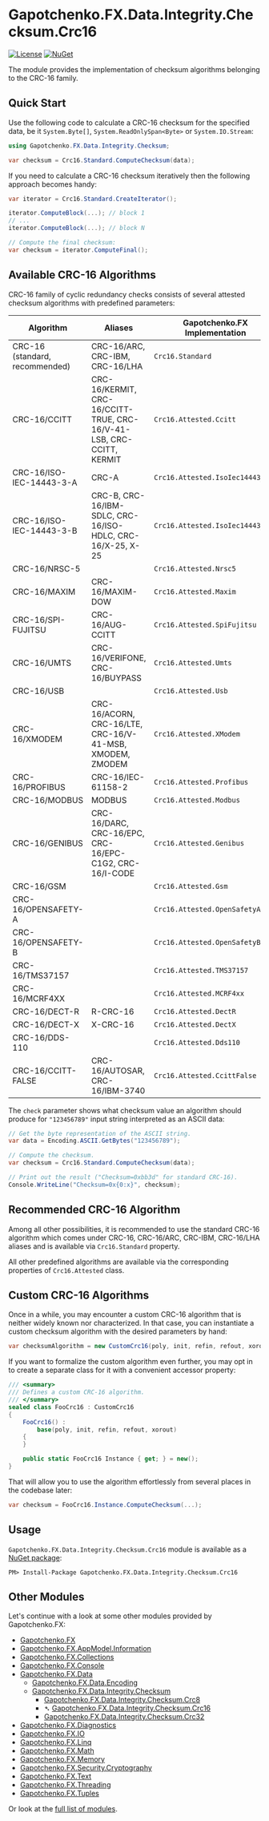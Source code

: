 ﻿# Gapotchenko.FX.Data.Integrity.Checksum.Crc16
[![License](https://img.shields.io/badge/license-MIT-green.svg)](../../../../../../../LICENSE)
[![NuGet](https://img.shields.io/nuget/v/Gapotchenko.FX.Data.Integrity.Checksum.Crc16.svg)](https://www.nuget.org/packages/Gapotchenko.FX.Data.Integrity.Checksum.Crc16)

The module provides the implementation of checksum algorithms belonging to the CRC-16 family.

## Quick Start

Use the following code to calculate a CRC-16 checksum for the specified data, be it `System.Byte[]`, `System.ReadOnlySpan<Byte>` or `System.IO.Stream`:

``` C#
using Gapotchenko.FX.Data.Integrity.Checksum;

var checksum = Crc16.Standard.ComputeChecksum(data);
```

If you need to calculate a CRC-16 checksum iteratively then the following approach becomes handy:

``` C#
var iterator = Crc16.Standard.CreateIterator();

iterator.ComputeBlock(...); // block 1
// ...
iterator.ComputeBlock(...); // block N

// Compute the final checksum:
var checksum = iterator.ComputeFinal();
```

## Available CRC-16 Algorithms

CRC-16 family of cyclic redundancy checks consists of several attested checksum algorithms with predefined parameters:

| Algorithm | Aliases | Gapotchenko.FX Implementation | Parameters: poly | init | refin | refout | xorout | check |
| --------- | ------- | -------- | ---- | ---- | ----- | ------ | ------ | ----- |
| CRC-16 (standard, recommended) | CRC-16/ARC, CRC-IBM, CRC-16/LHA | `Crc16.Standard` | 0x8005 | 0x0000 | true | true | 0x0000 | 0xbb3d |
| CRC-16/CCITT | CRC-16/KERMIT, CRC-16/CCITT-TRUE, CRC-16/V-41-LSB, CRC-CCITT, KERMIT | `Crc16.Attested.Ccitt` | 0x1021 | 0x0000 | true | true | 0x0000 | 0x2189 |
| CRC-16/ISO-IEC-14443-3-A | CRC-A | `Crc16.Attested.IsoIec14443_3_A` | 0x1021 | 0xc6c6 | true | true | 0x0000 | 0xbf05 |
| CRC-16/ISO-IEC-14443-3-B | CRC-B, CRC-16/IBM-SDLC, CRC-16/ISO-HDLC, CRC-16/X-25, X-25 | `Crc16.Attested.IsoIec14443_3_B` | 0x1021 | 0xffff | true | true | 0xffff | 0x906e |
| CRC-16/NRSC-5 | | `Crc16.Attested.Nrsc5` | 0x080b | 0xffff | true | true | 0x0000 | 0xa066 |
| CRC-16/MAXIM | CRC-16/MAXIM-DOW | `Crc16.Attested.Maxim` | 0x8005 | 0x0000 | true | true | 0xffff | 0x44c2 |
| CRC-16/SPI-FUJITSU | CRC-16/AUG-CCITT | `Crc16.Attested.SpiFujitsu` | 0x1021 | 0x1d0f | false | false | 0x0000 | 0xe5cc |
| CRC-16/UMTS | CRC-16/VERIFONE, CRC-16/BUYPASS | `Crc16.Attested.Umts` | 0x8005 | 0x0000 | false | false | 0x0000 | 0xfee8 |
| CRC-16/USB | | `Crc16.Attested.Usb` | 0x8005 | 0xffff | true | true | 0xffff | 0xb4c8 |
| CRC-16/XMODEM | CRC-16/ACORN, CRC-16/LTE, CRC-16/V-41-MSB, XMODEM, ZMODEM | `Crc16.Attested.XModem` | 0x1021 | 0x0000 | false | false | 0x0000 | 0x31c3 |
| CRC-16/PROFIBUS | CRC-16/IEC-61158-2 | `Crc16.Attested.Profibus` | 0x1dcf | 0xffff | false | false | 0xffff | 0xa819 |
| CRC-16/MODBUS | MODBUS | `Crc16.Attested.Modbus` | 0x8005 | 0xffff | true | true | 0x0000 | 0x4b37 |
| CRC-16/GENIBUS | CRC-16/DARC, CRC-16/EPC, CRC-16/EPC-C1G2, CRC-16/I-CODE | `Crc16.Attested.Genibus` | 0x1021 | 0xffff | false | false | 0xffff | 0xd64e |
| CRC-16/GSM | | `Crc16.Attested.Gsm` | 0x1021 | 0x0000 | false | false | 0xffff | 0xce3c |
| CRC-16/OPENSAFETY-A | | `Crc16.Attested.OpenSafetyA` | 0x5935 | 0x0000 | false | false | 0x0000 | 0x5d38 |
| CRC-16/OPENSAFETY-B | | `Crc16.Attested.OpenSafetyB` | 0x755b | 0x0000 | false | false | 0x0000 | 0x20fe |
| CRC-16/TMS37157 | | `Crc16.Attested.TMS37157` | 0x1021 | 0x89ec | true | true | 0x0000 | 0x26b1 |
| CRC-16/MCRF4XX | | `Crc16.Attested.MCRF4xx` | 0x1021 | 0xffff | true | true | 0x0000 | 0x6f91 |
| CRC-16/DECT-R | R-CRC-16 | `Crc16.Attested.DectR` | 0x0589 | 0x0000 | false | false | 0x0001 | 0x007e |
| CRC-16/DECT-X | X-CRC-16 | `Crc16.Attested.DectX` | 0x0589 | 0x0000 | false | false | 0x0000 | 0x007f |
| CRC-16/DDS-110 | | `Crc16.Attested.Dds110` | 0x8005 | 0x800d | false | false | 0x0000 | 0x9ecf |
| CRC-16/CCITT-FALSE | CRC-16/AUTOSAR, CRC-16/IBM-3740 | `Crc16.Attested.CcittFalse` | 0x1021 | 0xffff | false | false | 0x0000 | 0x29b1 |

The `check` parameter shows what checksum value an algorithm should produce for `"123456789"` input string interpreted as an ASCII data:

``` C#
// Get the byte representation of the ASCII string.
var data = Encoding.ASCII.GetBytes("123456789");

// Compute the checksum.
var checksum = Crc16.Standard.ComputeChecksum(data);

// Print out the result ("Checksum=0xbb3d" for standard CRC-16).
Console.WriteLine("Checksum=0x{0:x}", checksum);
```

## Recommended CRC-16 Algorithm

Among all other possibilities, it is recommended to use the standard CRC-16 algorithm which comes under CRC-16, CRC-16/ARC, CRC-IBM, CRC-16/LHA aliases and is available via `Crc16.Standard` property.

All other predefined algorithms are available via the corresponding properties of `Crc16.Attested` class.

## Custom CRC-16 Algorithms

Once in a while, you may encounter a custom CRC-16 algorithm that is neither widely known nor characterized.
In that case, you can instantiate a custom checksum algorithm with the desired parameters by hand:

``` C#
var checksumAlgorithm = new CustomCrc16(poly, init, refin, refout, xorout);
```

If you want to formalize the custom algorithm even further, you may opt in to create a separate class for it with a convenient accessor property:

``` C#
/// <summary>
/// Defines a custom CRC-16 algorithm.
/// </summary>
sealed class FooCrc16 : CustomCrc16
{
    FooCrc16() :
        base(poly, init, refin, refout, xorout)
    {
    }

    public static FooCrc16 Instance { get; } = new();
}
```

That will allow you to use the algorithm effortlessly from several places in the codebase later:

``` C#
var checksum = FooCrc16.Instance.ComputeChecksum(...);
```

## Usage

`Gapotchenko.FX.Data.Integrity.Checksum.Crc16` module is available as a [NuGet package](https://nuget.org/packages/Gapotchenko.FX.Data.Integrity.Checksum.Crc16):

```
PM> Install-Package Gapotchenko.FX.Data.Integrity.Checksum.Crc16
```

## Other Modules

Let's continue with a look at some other modules provided by Gapotchenko.FX:

- [Gapotchenko.FX](../../../../Gapotchenko.FX#readme)
- [Gapotchenko.FX.AppModel.Information](../../../../AppModel/Gapotchenko.FX.AppModel.Information#readme)
- [Gapotchenko.FX.Collections](../../../../Gapotchenko.FX.Collections#readme)
- [Gapotchenko.FX.Console](../../../../Gapotchenko.FX.Console#readme)
- [Gapotchenko.FX.Data](../../../Encoding/Gapotchenko.FX.Data.Encoding#readme)
  - [Gapotchenko.FX.Data.Encoding](../../../Encoding/Gapotchenko.FX.Data.Encoding#readme)
  - [Gapotchenko.FX.Data.Integrity.Checksum](../Gapotchenko.FX.Data.Integrity.Checksum#readme)
    - [Gapotchenko.FX.Data.Integrity.Checksum.Crc8](../Gapotchenko.FX.Data.Integrity.Checksum.Crc8#readme)
    - &#x27B4; [Gapotchenko.FX.Data.Integrity.Checksum.Crc16](.#readme)
    - [Gapotchenko.FX.Data.Integrity.Checksum.Crc32](../Gapotchenko.FX.Data.Integrity.Checksum.Crc32#readme)
- [Gapotchenko.FX.Diagnostics](../../../../Diagnostics/Gapotchenko.FX.Diagnostics.CommandLine#readme)
- [Gapotchenko.FX.IO](../../../../Gapotchenko.FX.IO#readme)
- [Gapotchenko.FX.Linq](../../../../Linq/Gapotchenko.FX.Linq#readme)
- [Gapotchenko.FX.Math](../../../../Math/Gapotchenko.FX.Math#readme)
- [Gapotchenko.FX.Memory](../../../../Gapotchenko.FX.Memory#readme)
- [Gapotchenko.FX.Security.Cryptography](../../../../Security/Gapotchenko.FX.Security.Cryptography#readme)
- [Gapotchenko.FX.Text](../../../../Gapotchenko.FX.Text#readme)
- [Gapotchenko.FX.Threading](../../../../Gapotchenko.FX.Threading#readme)
- [Gapotchenko.FX.Tuples](../../../../Gapotchenko.FX.Tuples#readme)

Or look at the [full list of modules](../../../../../..#readme).

